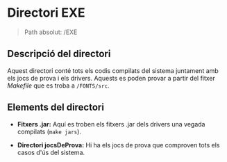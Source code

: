 # Directori EXE

> Path absolut: /EXE

## Descripció del directori
Aquest directori conté tots els codis compilats del sistema juntament amb els jocs de prova i els drivers. Aquests es poden
provar a partir del fitxer *Makefile* que es troba a `/FONTS/src`.

## Elements del directori

- **Fitxers .jar:**
Aquí es troben els fitxers .jar dels drivers una vegada compilats (`make jars`).


- **Directori jocsDeProva:**
Hi ha els jocs de prova que comproven tots els casos d'ús del sistema.
